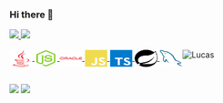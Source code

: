 ### Hi there 👋

 <div>
  <a href="https://github.com/lucassantoss1701">
  <img height="180em" src="https://github-readme-stats.vercel.app/api?username=lucassantoss1701&show_icons=true&theme=dracula&include_all_commits=true&count_private=true"/>
  <img height="180em" src="https://github-readme-stats.vercel.app/api/top-langs/?username=lucassantoss1701&layout=compact&langs_count=16&theme=dracula"/>
<div>
<div style="display: inline_block"><br>
  <img align="center" alt="Lucas-Java" height="30" width="40" src="https://raw.githubusercontent.com/devicons/devicon/master/icons/java/java-plain.svg">
  <img align="center" alt="Lucas-Java" height="30" width="40" src="https://raw.githubusercontent.com/devicons/devicon/master/icons/nodejs/nodejs-plain.svg">
  <img align="center" alt="Lucas-Java" height="30" width="40" src="https://raw.githubusercontent.com/devicons/devicon/master/icons/oracle/oracle-original.svg">
  <img align="center" alt="Lucas-Java" height="30" width="40" src="https://raw.githubusercontent.com/devicons/devicon/master/icons/javascript/javascript-plain.svg">
  <img align="center" alt="Lucas-Java" height="30" width="40" src="https://raw.githubusercontent.com/devicons/devicon/master/icons/typescript/typescript-plain.svg">
  <img align="center" alt="Lucas-Java" height="30" width="40" src="https://raw.githubusercontent.com/devicons/devicon/master/icons/spring/spring-plain.svg">
  <img align="center" alt="Lucas-Java" height="30" width="40" src="https://raw.githubusercontent.com/devicons/devicon/master/icons/mysql/mysql-plain.svg">
  <img  height="100" width="200" align="right" alt="Lucas" src="https://anatomia-papel-e-caneta.com/wp-content/uploads/2019/06/programador.gif">
</div>
 
 ##
 
 <a href = "mailto: lucassantoss1701@gmail.com"><img src="https://img.shields.io/badge/-Gmail-%23333?style=for-the-badge&logo=gmail&logoColor=white" target="_blank"></a>
  <a href="https://www.linkedin.com/in/lucas-santos-a27818170" target="_blank"><img src="https://img.shields.io/badge/-LinkedIn-%230077B5?style=for-the-badge&logo=linkedin&logoColor=white" target="_blank"></a> 
 
  
